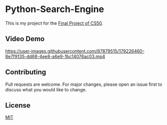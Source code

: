 # Python-Search-Engine

This is my project for the [Final Project of CS50](https://cs50.harvard.edu/x/2022/).



## Video Demo


https://user-images.githubusercontent.com/87879515/179226460-8e7f9135-dd68-4ee8-a6e9-1bc14076ac03.mp4






## Contributing
Pull requests are welcome. For major changes, please open an issue first to discuss what you would like to change.


## License
[MIT](https://choosealicense.com/licenses/mit/)
